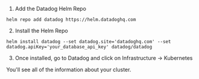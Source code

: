 1. Add the Datadog Helm Repo
```
helm repo add datadog https://helm.datadoghq.com
```

2. Install the Helm Repo
```
helm install datadog --set datadog.site='datadoghq.com' --set datadog.apiKey='your_database_api_key' datadog/datadog 
```

3. Once installed, go to Datadog and click on Infrastructure -> Kubernetes

You'll see all of the information about your cluster.